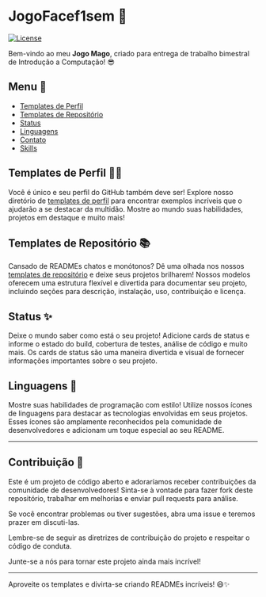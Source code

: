 # JogoFacef1sem 🚀

[![License](https://img.shields.io/badge/License-MIT-blue.svg)](LICENSE)

Bem-vindo ao meu **Jogo Mago**, criado para entrega de trabalho bimestral de Introdução a Computação! 😎

## Menu 🚀

- [Templates de Perfil](https://github.com/DiasEllen26/template-readme/tree/main/perfil)
- [Templates de Repositório](https://github.com/DiasEllen26/template-readme/tree/main/repositorio)
- [Status](https://github.com/DiasEllen26/template-readme/blob/main/cards/status.md)
- [Linguagens](https://github.com/DiasEllen26/template-readme/blob/main/cards/linguagem.md)
- [Contato](https://github.com/DiasEllen26/template-readme/blob/main/icones/sociais.md)
- [Skills](https://github.com/DiasEllen26/template-readme/blob/main/icones/skills.md)

## Templates de Perfil 🙋‍♂️

Você é único e seu perfil do GitHub também deve ser! Explore nosso diretório de [templates de perfil](https://github.com/DiasEllen26/template-readme/tree/main/perfil) para encontrar exemplos incríveis que o ajudarão a se destacar da multidão. Mostre ao mundo suas habilidades, projetos em destaque e muito mais!

## Templates de Repositório 📚

Cansado de READMEs chatos e monótonos? Dê uma olhada nos nossos [templates de repositório](https://github.com/DiasEllen26/template-readme/tree/main/repositorio) e deixe seus projetos brilharem! Nossos modelos oferecem uma estrutura flexível e divertida para documentar seu projeto, incluindo seções para descrição, instalação, uso, contribuição e licença.

## Status ✨

Deixe o mundo saber como está o seu projeto! Adicione cards de status e informe o estado do build, cobertura de testes, análise de código e muito mais. Os cards de status são uma maneira divertida e visual de fornecer informações importantes sobre o seu projeto.

## Linguagens 🚀

Mostre suas habilidades de programação com estilo! Utilize nossos ícones de linguagens para destacar as tecnologias envolvidas em seus projetos. Esses ícones são amplamente reconhecidos pela comunidade de desenvolvedores e adicionam um toque especial ao seu README.

---

## Contribuição 🤝

Este é um projeto de código aberto e adoraríamos receber contribuições da comunidade de desenvolvedores! Sinta-se à vontade para fazer fork deste repositório, trabalhar em melhorias e enviar pull requests para análise.

Se você encontrar problemas ou tiver sugestões, abra uma issue e teremos prazer em discuti-las.

Lembre-se de seguir as diretrizes de contribuição do projeto e respeitar o código de conduta.

Junte-se a nós para tornar este projeto ainda mais incrível!

---

Aproveite os templates e divirta-se criando READMEs incríveis! 😄✨
